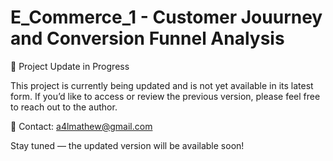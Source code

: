 # E_Commerce_1 - Customer Jouurney and Conversion Funnel Analysis

🚧 Project Update in Progress

This project is currently being updated and is not yet available in its latest form. If you’d like to access or review the previous version, please feel free to reach out to the author.

📩 Contact: a4lmathew@gmail.com

Stay tuned — the updated version will be available soon!
